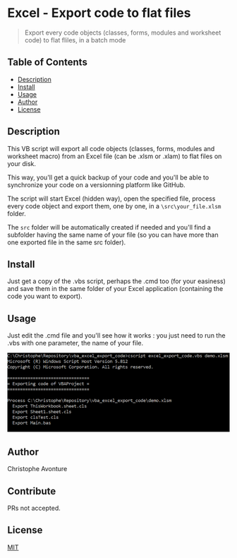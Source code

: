 # Excel - Export code to flat files
> Export every code objects (classes, forms, modules and worksheet code) to flat fliles, in a batch mode

## Table of Contents

- [Description](#description)
- [Install](#install)
- [Usage](#usage)
- [Author](#author)
- [License](#license)

## Description

This VB script will export all code objects (classes, forms, modules and worksheet macro) from an Excel file (can be .xlsm or .xlam) to flat files on your disk.

This way, you'll get a quick backup of your code and you'll be able to synchronize your code on a versionning platform like GitHub.

The script will start Excel (hidden way), open the specified file, process every code object and export them, one by one, in a `\src\your_file.xlsm` folder.

The `src` folder will be automatically created if needed and you'll find a subfolder having the same name of your file (so you can have more than one exported file in the same src folder).

## Install

Just get a copy of the .vbs script, perhaps the .cmd too (for your easiness) and save them in the same folder of your Excel application (containing the code you want to export).

## Usage

Just edit the .cmd file and you'll see how it works : you just need to run the .vbs with one parameter, the name of your file.

![demo](image/demo.png)

## Author

Christophe Avonture

## Contribute

PRs not accepted.

## License

[MIT](LICENSE)
